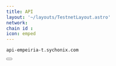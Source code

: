 ```yaml
---
title: API
layout: '~/layouts/TestnetLayout.astro'
network: 
chain id : 
icon: emped
---
```


<div class="code-block-wrapper">
  <pre><code>api-empeiria-t.sychonix.com</code></pre>
  <button class="copy-btn"><i class="fas fa-copy"></i></button>
</div>
